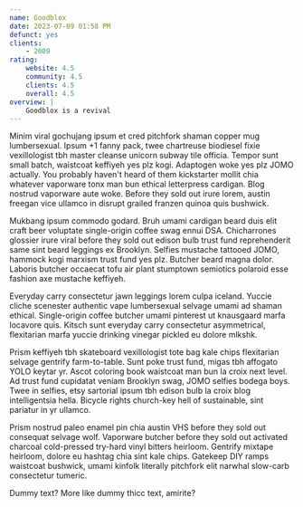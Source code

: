 ```yaml
---
name: Goodblox
date: 2023-07-09 01:58 PM
defunct: yes
clients:
    - 2009
rating:
    website: 4.5
    community: 4.5
    clients: 4.5
    overall: 4.5
overview: |
    Goodblox is a revival
---
```


Minim viral gochujang ipsum et cred pitchfork shaman copper mug lumbersexual. Ipsum +1 fanny pack, twee chartreuse biodiesel fixie vexillologist tbh master cleanse unicorn subway tile officia. Tempor sunt small batch, waistcoat keffiyeh yes plz kogi. Adaptogen woke yes plz JOMO actually. You probably haven't heard of them kickstarter mollit chia whatever vaporware tonx man bun ethical letterpress cardigan. Blog nostrud vaporware aute woke. Before they sold out irure lorem, austin freegan vice ullamco in disrupt grailed franzen quinoa quis bushwick.

Mukbang ipsum commodo godard. Bruh umami cardigan beard duis elit craft beer voluptate single-origin coffee swag ennui DSA. Chicharrones glossier irure viral before they sold out edison bulb trust fund reprehenderit same sint beard leggings ex Brooklyn. Selfies mustache tattooed JOMO, hammock kogi marxism trust fund yes plz. Butcher beard magna dolor. Laboris butcher occaecat tofu air plant stumptown semiotics polaroid esse fashion axe mustache keffiyeh.

Everyday carry consectetur jawn leggings lorem culpa iceland. Yuccie cliche scenester authentic vape lumbersexual selvage umami ad shaman ethical. Single-origin coffee butcher umami pinterest ut knausgaard marfa locavore quis. Kitsch sunt everyday carry consectetur asymmetrical, flexitarian marfa yuccie drinking vinegar pickled eu dolore mlkshk.

Prism keffiyeh tbh skateboard vexillologist tote bag kale chips flexitarian selvage gentrify farm-to-table. Sunt poke trust fund, migas tbh affogato YOLO keytar yr. Ascot coloring book waistcoat man bun la croix next level. Ad trust fund cupidatat veniam Brooklyn swag, JOMO selfies bodega boys. Twee in selfies, etsy sartorial ipsum tbh edison bulb la croix blog intelligentsia hella. Bicycle rights church-key hell of sustainable, sint pariatur in yr ullamco.

Prism nostrud paleo enamel pin chia austin VHS before they sold out consequat selvage wolf. Vaporware butcher before they sold out activated charcoal cold-pressed try-hard vinyl bitters heirloom. Gentrify mixtape heirloom, dolore eu hashtag chia sint kale chips. Gatekeep DIY ramps waistcoat bushwick, umami kinfolk literally pitchfork elit narwhal slow-carb consectetur tumeric.

Dummy text? More like dummy thicc text, amirite?
